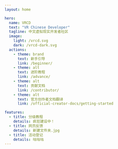 ```yaml
---
layout: home

hero:
  name: VRCD
  text: "VR Chinese Developer"
  tagline: 中文虚拟现实开发者社区
  image:
    light: /vrcd.svg
    dark: /vrcd-dark.svg
  actions:
    - theme: brand
      text: 新手引导
      link: /beginner/
    - theme: alt
      text: 进阶教程
      link: /advance/
    - theme: alt
      text: 贡献文档
      link: /contributor/
    - theme: alt
      text: 官方创作者文档翻译
      link: /official-creator-docs/getting-started

features:
  - title: 分级教程
    details: 疯狂建设中！
  - title: 网页反馈
    details: 新建文件夹.jpg
  - title: 活动登记
    details: 咕咕咕
---
```


<form data-netlify="true" netlify-honeypot="bot-field" hidden>
  <input type="url" required name="url" />
  <inpu required name="content"></inpu>
</form>